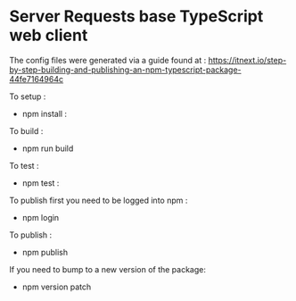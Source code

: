 # Server Requests base TypeScript web client

The config files were generated via a guide found at : https://itnext.io/step-by-step-building-and-publishing-an-npm-typescript-package-44fe7164964c

To setup :
* npm install :

To build :
* npm run build

To test :
* npm test :


To publish first you need to be logged into npm :
* npm login

To publish :
* npm publish

If you need to bump to a new version of the package:
* npm version patch